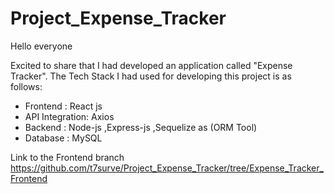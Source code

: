 # Project_Expense_Tracker

Hello everyone

Excited to share that I had developed an application called "Expense Tracker". 
The Tech Stack I had used for developing this project is as follows:
* Frontend : React js
* API Integration: Axios
* Backend : Node-js ,Express-js ,Sequelize as (ORM Tool)
* Database : MySQL

 Link to the Frontend branch
 https://github.com/t7surve/Project_Expense_Tracker/tree/Expense_Tracker_Frontend


